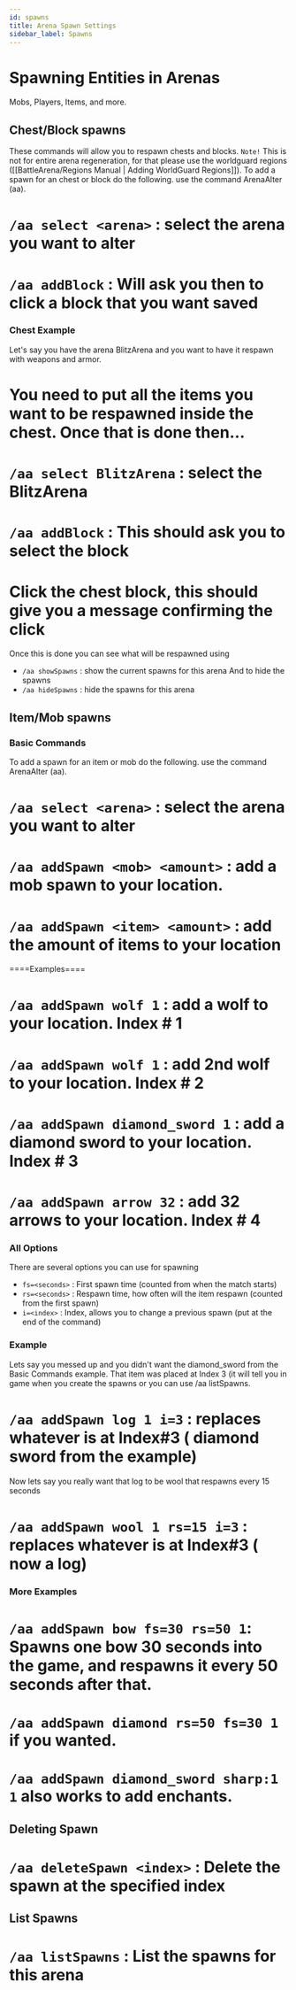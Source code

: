 ```yaml
---
id: spawns
title: Arena Spawn Settings
sidebar_label: Spawns
---
```

# Spawning Entities in Arenas

Mobs, Players, Items, and more.

## Chest/Block spawns
These commands will allow you to respawn chests and blocks. `Note!` This is not for entire arena regeneration, for that please use the worldguard regions ([[BattleArena/Regions Manual | Adding WorldGuard Regions]]). To add a spawn for an chest or block do the following. use the command ArenaAlter (aa).
# `/aa select <arena>` : select the arena you want to alter
# `/aa addBlock` : Will ask you then to click a block that you want saved

### Chest Example
Let's say you have the arena BlitzArena and you want to have it respawn with weapons and armor.
# You need to put all the items you want to be respawned inside the chest. Once that is done then...
# `/aa select BlitzArena` : select the BlitzArena
# `/aa addBlock` : This should ask you to select the block
# Click the chest block, this should give you a message confirming the click
Once this is done you can see what will be respawned using
* `/aa showSpawns` : show the current spawns for this arena
And to hide the spawns
* `/aa hideSpawns` : hide the spawns for this arena

## Item/Mob spawns
### Basic Commands
To add a spawn for an item or mob do the following. use the command ArenaAlter (aa).
# `/aa select <arena>` : select the arena you want to alter
# `/aa addSpawn <mob> <amount>` : add a mob spawn to your location.
# `/aa addSpawn <item> <amount>` : add the amount of items to your location
====Examples====
# `/aa addSpawn wolf 1` : add a wolf to your location. Index # 1
# `/aa addSpawn wolf 1` : add 2nd wolf to your location. Index # 2
# `/aa addSpawn diamond_sword 1` : add a diamond sword to your location. Index # 3
# `/aa addSpawn arrow 32` : add 32 arrows to your location. Index # 4

### All Options
There are several options you can use for spawning
* `fs=<seconds>` : First spawn time (counted from when the match starts)
* `rs=<seconds>` : Respawn time, how often will the item respawn (counted from the first spawn)
* `i=<index>` : Index, allows you to change a previous spawn (put at the end of the command)
### Example
Lets say you messed up and you didn't want the diamond_sword from the Basic Commands example. That item was placed at Index 3 (it will tell you in game when you create the spawns or you can use /aa listSpawns.
# `/aa addSpawn log 1 i=3` : replaces whatever is at Index#3 ( diamond sword from the example)
Now lets say you really want that log to be wool that respawns every 15 seconds
# `/aa addSpawn wool 1 rs=15 i=3` : replaces whatever is at Index#3 ( now a log)
### More Examples
# `/aa addSpawn bow fs=30 rs=50 1`: Spawns one bow 30 seconds into the game, and respawns it every 50 seconds after that.
# `/aa addSpawn diamond rs=50 fs=30 1` if you wanted.
# `/aa addSpawn diamond_sword sharp:1 1` also works to add enchants.

## Deleting Spawn
# `/aa deleteSpawn <index>` : Delete the spawn at the specified index

## List Spawns
# `/aa listSpawns` : List the spawns for this arena


